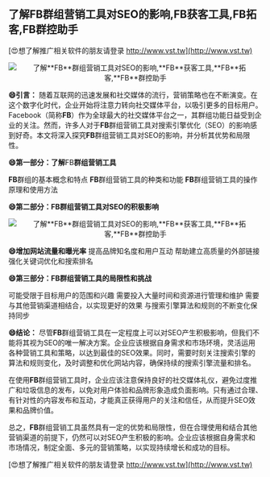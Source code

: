 ## **了解**FB**群组营销工具对SEO的影响,**FB**获客工具,**FB**拓客,**FB**群控助手**

[😍想了解推广相关软件的朋友请登录 http://www.vst.tw](http://www.vst.tw)

 <center><img src="https://vst.tw/MP4/tuiguang/png/2.png" alt="了解**FB**群组营销工具对SEO的影响,**FB**获客工具,**FB**拓客,**FB**群控助手"></center>

**😄引言：**
随着互联网的迅速发展和社交媒体的流行，营销策略也在不断演变。在这个数字化时代，企业开始将注意力转向社交媒体平台，以吸引更多的目标用户。Facebook（简称**FB**）作为全球最大的社交媒体平台之一，其群组功能日益受到企业的关注。然而，许多人对于**FB**群组营销工具对搜索引擎优化（SEO）的影响感到好奇。本文将深入探究**FB**群组营销工具对SEO的影响，并分析其优势和局限性。

**😄第一部分：了解**FB**群组营销工具**

**FB**群组的基本概念和特点
**FB**群组营销工具的种类和功能
**FB**群组营销工具的操作原理和使用方法

**😄第二部分：**FB**群组营销工具对SEO的积极影响**

 <center><img src="https://vst.tw/MP4/tuiguang/png/6.png" alt="了解**FB**群组营销工具对SEO的影响,**FB**获客工具,**FB**拓客,**FB**群控助手"></center>

**😄增加网站流量和曝光率**
提高品牌知名度和用户互动
帮助建立高质量的外部链接
强化关键词优化和搜索排名

**😄第三部分：**FB**群组营销工具的局限性和挑战**

可能受限于目标用户的范围和兴趣
需要投入大量时间和资源进行管理和维护
需要与其他营销渠道相结合，以实现更好的效果
与搜索引擎算法和规则的不断变化保持同步

**😄结论：**
尽管**FB**群组营销工具在一定程度上可以对SEO产生积极影响，但我们不能将其视为SEO的唯一解决方案。企业应该根据自身需求和市场环境，灵活运用各种营销工具和策略，以达到最佳的SEO效果。同时，需要时刻关注搜索引擎的算法和规则变化，及时调整和优化网站内容，确保持续的搜索引擎流量和排名。

在使用**FB**群组营销工具时，企业应该注意保持良好的社交媒体礼仪，避免过度推广和垃圾信息的发布，以免对用户体验和品牌形象造成负面影响。只有通过合理、有针对性的内容发布和互动，才能真正获得用户的关注和信任，从而提升SEO效果和品牌价值。

总之，**FB**群组营销工具虽然具有一定的优势和局限性，但在合理使用和结合其他营销渠道的前提下，仍然可以对SEO产生积极的影响。企业应该根据自身需求和市场情况，制定全面、多元的营销策略，以实现持续增长和成功的目标。

[😍想了解推广相关软件的朋友请登录 http://www.vst.tw](http://www.vst.tw)



